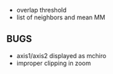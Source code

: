  * overlap threshold
 * list of neighbors and mean MM
 
## BUGS

 * axis1/axis2 displayed as mchiro
 * improper clipping in zoom
